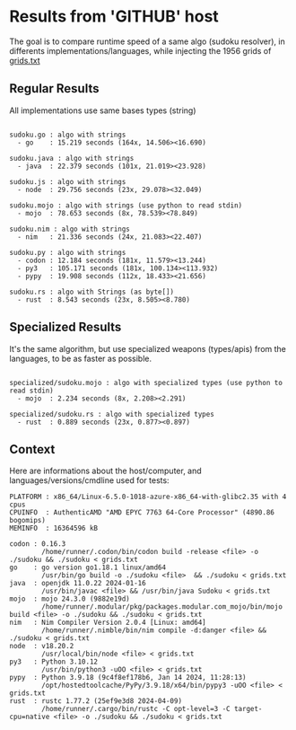 # Results from 'GITHUB' host

The goal is to compare runtime speed of a same algo (sudoku resolver), in differents implementations/languages, while injecting the 1956 grids of [grids.txt](grids.txt)

## Regular Results

All implementations use same bases types (string)

```

sudoku.go : algo with strings
  - go    : 15.219 seconds (164x, 14.506><16.690)

sudoku.java : algo with strings
  - java  : 22.379 seconds (101x, 21.019><23.928)

sudoku.js : algo with strings
  - node  : 29.756 seconds (23x, 29.078><32.049)

sudoku.mojo : algo with strings (use python to read stdin)
  - mojo  : 78.653 seconds (8x, 78.539><78.849)

sudoku.nim : algo with strings
  - nim   : 21.336 seconds (24x, 21.083><22.407)

sudoku.py : algo with strings
  - codon : 12.184 seconds (181x, 11.579><13.244)
  - py3   : 105.171 seconds (181x, 100.134><113.932)
  - pypy  : 19.908 seconds (112x, 18.433><21.656)

sudoku.rs : algo with Strings (as byte[])
  - rust  : 8.543 seconds (23x, 8.505><8.780)

```

## Specialized Results

It's the same algorithm, but use specialized weapons (types/apis) from the languages, to be as faster as possible.

```

specialized/sudoku.mojo : algo with specialized types (use python to read stdin)
  - mojo  : 2.234 seconds (8x, 2.208><2.291)

specialized/sudoku.rs : algo with specialized types
  - rust  : 0.889 seconds (23x, 0.877><0.897)

```
## Context

Here are informations about the host/computer, and languages/versions/cmdline used for tests:
```
PLATFORM : x86_64/Linux-6.5.0-1018-azure-x86_64-with-glibc2.35 with 4 cpus
CPUINFO  : AuthenticAMD "AMD EPYC 7763 64-Core Processor" (4890.86 bogomips)
MEMINFO  : 16364596 kB

codon : 0.16.3
        /home/runner/.codon/bin/codon build -release <file> -o ./sudoku && ./sudoku < grids.txt
go    : go version go1.18.1 linux/amd64
        /usr/bin/go build -o ./sudoku <file>  && ./sudoku < grids.txt
java  : openjdk 11.0.22 2024-01-16
        /usr/bin/javac <file> && /usr/bin/java Sudoku < grids.txt
mojo  : mojo 24.3.0 (9882e19d)
        /home/runner/.modular/pkg/packages.modular.com_mojo/bin/mojo build <file> -o ./sudoku && ./sudoku < grids.txt
nim   : Nim Compiler Version 2.0.4 [Linux: amd64]
        /home/runner/.nimble/bin/nim compile -d:danger <file> && ./sudoku < grids.txt
node  : v18.20.2
        /usr/local/bin/node <file> < grids.txt
py3   : Python 3.10.12
        /usr/bin/python3 -uOO <file> < grids.txt
pypy  : Python 3.9.18 (9c4f8ef178b6, Jan 14 2024, 11:28:13)
        /opt/hostedtoolcache/PyPy/3.9.18/x64/bin/pypy3 -uOO <file> < grids.txt
rust  : rustc 1.77.2 (25ef9e3d8 2024-04-09)
        /home/runner/.cargo/bin/rustc -C opt-level=3 -C target-cpu=native <file> -o ./sudoku && ./sudoku < grids.txt

```


